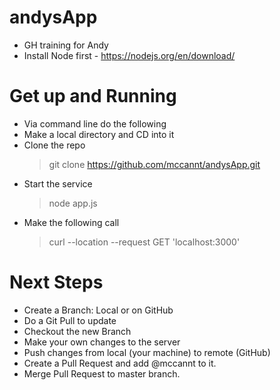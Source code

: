 # andysApp

- GH training for Andy <br>
- Install Node first - https://nodejs.org/en/download/


# Get up and Running

- Via command line do the following
- Make a local directory and CD into it
- Clone the repo <br>
    >git clone https://github.com/mccannt/andysApp.git
- Start the service <br>
    >node app.js
- Make the following call <br>
    >curl --location --request GET 'localhost:3000'

# Next Steps

- Create a Branch: Local or on GitHub
- Do a Git Pull to update
- Checkout the new Branch
- Make your own changes to the server
- Push changes from local (your machine) to remote (GitHub)
- Create a Pull Request and add @mccannt to it.
- Merge Pull Request to master branch.
